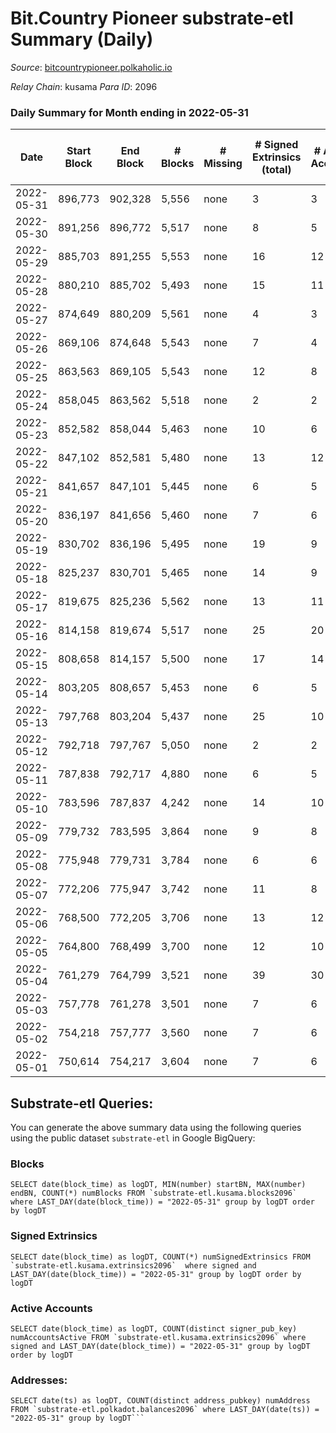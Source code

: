 # Bit.Country Pioneer substrate-etl Summary (Daily)

_Source_: [bitcountrypioneer.polkaholic.io](https://bitcountrypioneer.polkaholic.io)

*Relay Chain*: kusama
*Para ID*: 2096



### Daily Summary for Month ending in 2022-05-31


| Date | Start Block | End Block | # Blocks | # Missing | # Signed Extrinsics (total) | # Active Accounts | # Addresses with Balances | # Events | # Transfers | # XCM Transfers In | # XCM Transfers Out |
| ---- | ----------- | --------- | -------- | --------- | --------------------------- | ----------------- | ------------------------- | -------- | ----------- | ------------------ | ------------------- |
| 2022-05-31 | 896,773 | 902,328 | 5,556 | none  | 3 | 3 | 16,447 | 11,284 | 153  |   |   |
| 2022-05-30 | 891,256 | 896,772 | 5,517 | none  | 8 | 5 | 16,447 | 11,285 | 207  |   |   |
| 2022-05-29 | 885,703 | 891,255 | 5,553 | none  | 16 | 12 | 16,447 | 11,768 | 582  |   |   |
| 2022-05-28 | 880,210 | 885,702 | 5,493 | none  | 15 | 11 | 16,447 | 11,643 | 578  |   |   |
| 2022-05-27 | 874,649 | 880,209 | 5,561 | none  | 4 | 3 | 16,447 | 11,302 | 156  |   |   |
| 2022-05-26 | 869,106 | 874,648 | 5,543 | none  | 7 | 4 | 16,447 | 11,353 | 228  |   |   |
| 2022-05-25 | 863,563 | 869,105 | 5,543 | none  | 12 | 8 | 16,447 | 11,527 | 377  |   |   |
| 2022-05-24 | 858,045 | 863,562 | 5,518 | none  | 2 | 2 | 16,447 | 11,149 | 205  |   |   |
| 2022-05-23 | 852,582 | 858,044 | 5,463 | none  | 10 | 6 | 16,397 | 11,304 | 324  |   |   |
| 2022-05-22 | 847,102 | 852,581 | 5,480 | none  | 13 | 12 | 16,397 | 11,555 | 526  |   |   |
| 2022-05-21 | 841,657 | 847,101 | 5,445 | none  | 6 | 5 | 16,397 | 11,185 | 261  |   |   |
| 2022-05-20 | 836,197 | 841,656 | 5,460 | none  | 7 | 6 | 16,397 | 11,266 | 311  |   |   |
| 2022-05-19 | 830,702 | 836,196 | 5,495 | none  | 19 | 9 | 16,397 | 11,632 | 543  |   |   |
| 2022-05-18 | 825,237 | 830,701 | 5,465 | none  | 14 | 9 | 16,397 | 11,465 | 461  |   |   |
| 2022-05-17 | 819,675 | 825,236 | 5,562 | none  | 13 | 11 | 16,397 | 11,757 | 668  |   |   |
| 2022-05-16 | 814,158 | 819,674 | 5,517 | none  | 25 | 20 | 16,347 | 11,938 | 779  |   |   |
| 2022-05-15 | 808,658 | 814,157 | 5,500 | none  | 17 | 14 | 16,347 | 11,750 | 660  |   |   |
| 2022-05-14 | 803,205 | 808,657 | 5,453 | none  | 6 | 5 | 16,347 | 11,172 | 232  |   |   |
| 2022-05-13 | 797,768 | 803,204 | 5,437 | none  | 25 | 10 | 16,347 | 11,583 | 580  |   |   |
| 2022-05-12 | 792,718 | 797,767 | 5,050 | none  | 2 | 2 | 16,347 | 10,182 | 71  |   |   |
| 2022-05-11 | 787,838 | 792,717 | 4,880 | none  | 6 | 5 | 16,346 | 10,037 | 240  |   |   |
| 2022-05-10 | 783,596 | 787,837 | 4,242 | none  | 14 | 10 | 16,346 | 9,021 | 463  |   |   |
| 2022-05-09 | 779,732 | 783,595 | 3,864 | none  | 9 | 8 | 16,346 | 8,166 | 496  |   |   |
| 2022-05-08 | 775,948 | 779,731 | 3,784 | none  | 6 | 6 | 16,296 | 7,936 | 334  |   |   |
| 2022-05-07 | 772,206 | 775,947 | 3,742 | none  | 11 | 8 | 16,296 | 7,944 | 405  |   |   |
| 2022-05-06 | 768,500 | 772,205 | 3,706 | none  | 13 | 12 | 16,296 | 8,063 | 582  |   |   |
| 2022-05-05 | 764,800 | 768,499 | 3,700 | none  | 12 | 10 | 16,296 | 7,903 | 545  |   |   |
| 2022-05-04 | 761,279 | 764,799 | 3,521 | none  | 39 | 30 | 16,246 | 8,334 | 1,193  |   |   |
| 2022-05-03 | 757,778 | 761,278 | 3,501 | none  | 7 | 6 | 16,196 | 7,244 | 207  |   |   |
| 2022-05-02 | 754,218 | 757,777 | 3,560 | none  | 7 | 6 | 16,196 | 7,470 | 408  |   |   |
| 2022-05-01 | 750,614 | 754,217 | 3,604 | none  | 7 | 6 | 16,146 | 7,429 | 186  |   |   |

## Substrate-etl Queries:
You can generate the above summary data using the following queries using the public dataset `substrate-etl` in Google BigQuery:


### Blocks
```
SELECT date(block_time) as logDT, MIN(number) startBN, MAX(number) endBN, COUNT(*) numBlocks FROM `substrate-etl.kusama.blocks2096`  where LAST_DAY(date(block_time)) = "2022-05-31" group by logDT order by logDT
```


### Signed Extrinsics
```
SELECT date(block_time) as logDT, COUNT(*) numSignedExtrinsics FROM `substrate-etl.kusama.extrinsics2096`  where signed and LAST_DAY(date(block_time)) = "2022-05-31" group by logDT order by logDT
```


### Active Accounts
```
SELECT date(block_time) as logDT, COUNT(distinct signer_pub_key) numAccountsActive FROM `substrate-etl.kusama.extrinsics2096` where signed and LAST_DAY(date(block_time)) = "2022-05-31" group by logDT order by logDT
```


### Addresses:
```
SELECT date(ts) as logDT, COUNT(distinct address_pubkey) numAddress FROM `substrate-etl.polkadot.balances2096` where LAST_DAY(date(ts)) = "2022-05-31" group by logDT```

